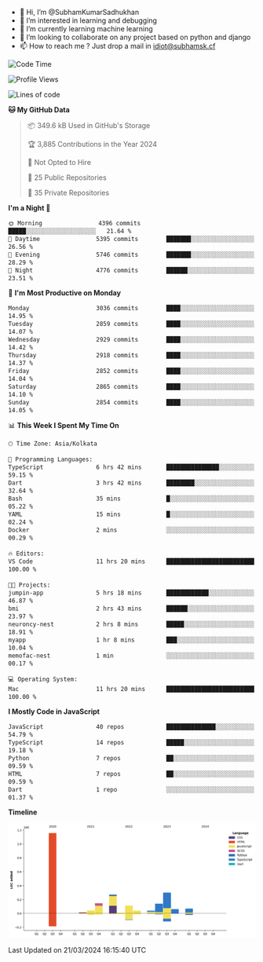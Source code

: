 - 👋 Hi, I’m @SubhamKumarSadhukhan
- 👀 I’m interested in learning and debugging
- 🌱 I’m currently learning machine learning
- 💞️ I’m looking to collaborate on any project based on python and django
- 📫 How to reach me ?
      Just drop a mail in idiot@subhamsk.cf

<!---
SubhamKumarSadhukhan/SubhamKumarSadhukhan is a ✨ special ✨ repository because its `README.md` (this file) appears on your GitHub profile.
You can click the Preview link to take a look at your changes.
--->


<!--START_SECTION:waka-->
![Code Time](http://img.shields.io/badge/Code%20Time-2%2C015%20hrs%2045%20mins-blue)

![Profile Views](http://img.shields.io/badge/Profile%20Views-6-blue)

![Lines of code](https://img.shields.io/badge/From%20Hello%20World%20I%27ve%20Written-2.4%20million%20lines%20of%20code-blue)

**🐱 My GitHub Data** 

> 📦 349.6 kB Used in GitHub's Storage 
 > 
> 🏆 3,885 Contributions in the Year 2024
 > 
> 🚫 Not Opted to Hire
 > 
> 📜 25 Public Repositories 
 > 
> 🔑 35 Private Repositories 
 > 
**I'm a Night 🦉** 

```text
🌞 Morning                4396 commits        █████░░░░░░░░░░░░░░░░░░░░   21.64 % 
🌆 Daytime                5395 commits        ███████░░░░░░░░░░░░░░░░░░   26.56 % 
🌃 Evening                5746 commits        ███████░░░░░░░░░░░░░░░░░░   28.29 % 
🌙 Night                  4776 commits        ██████░░░░░░░░░░░░░░░░░░░   23.51 % 
```
📅 **I'm Most Productive on Monday** 

```text
Monday                   3036 commits        ████░░░░░░░░░░░░░░░░░░░░░   14.95 % 
Tuesday                  2859 commits        ████░░░░░░░░░░░░░░░░░░░░░   14.07 % 
Wednesday                2929 commits        ████░░░░░░░░░░░░░░░░░░░░░   14.42 % 
Thursday                 2918 commits        ████░░░░░░░░░░░░░░░░░░░░░   14.37 % 
Friday                   2852 commits        ████░░░░░░░░░░░░░░░░░░░░░   14.04 % 
Saturday                 2865 commits        ████░░░░░░░░░░░░░░░░░░░░░   14.10 % 
Sunday                   2854 commits        ████░░░░░░░░░░░░░░░░░░░░░   14.05 % 
```


📊 **This Week I Spent My Time On** 

```text
🕑︎ Time Zone: Asia/Kolkata

💬 Programming Languages: 
TypeScript               6 hrs 42 mins       ███████████████░░░░░░░░░░   59.15 % 
Dart                     3 hrs 42 mins       ████████░░░░░░░░░░░░░░░░░   32.64 % 
Bash                     35 mins             █░░░░░░░░░░░░░░░░░░░░░░░░   05.22 % 
YAML                     15 mins             █░░░░░░░░░░░░░░░░░░░░░░░░   02.24 % 
Docker                   2 mins              ░░░░░░░░░░░░░░░░░░░░░░░░░   00.29 % 

🔥 Editors: 
VS Code                  11 hrs 20 mins      █████████████████████████   100.00 % 

🐱‍💻 Projects: 
jumpin-app               5 hrs 18 mins       ████████████░░░░░░░░░░░░░   46.87 % 
bmi                      2 hrs 43 mins       ██████░░░░░░░░░░░░░░░░░░░   23.97 % 
neuroncy-nest            2 hrs 8 mins        █████░░░░░░░░░░░░░░░░░░░░   18.91 % 
myapp                    1 hr 8 mins         ███░░░░░░░░░░░░░░░░░░░░░░   10.04 % 
memofac-nest             1 min               ░░░░░░░░░░░░░░░░░░░░░░░░░   00.17 % 

💻 Operating System: 
Mac                      11 hrs 20 mins      █████████████████████████   100.00 % 
```

**I Mostly Code in JavaScript** 

```text
JavaScript               40 repos            ██████████████░░░░░░░░░░░   54.79 % 
TypeScript               14 repos            █████░░░░░░░░░░░░░░░░░░░░   19.18 % 
Python                   7 repos             ██░░░░░░░░░░░░░░░░░░░░░░░   09.59 % 
HTML                     7 repos             ██░░░░░░░░░░░░░░░░░░░░░░░   09.59 % 
Dart                     1 repo              ░░░░░░░░░░░░░░░░░░░░░░░░░   01.37 % 
```



**Timeline**

![Lines of Code chart](https://raw.githubusercontent.com/SubhamKumarSadhukhan/SubhamKumarSadhukhan/main/assets/bar_graph.png)


 Last Updated on 21/03/2024 16:15:40 UTC
<!--END_SECTION:waka-->
